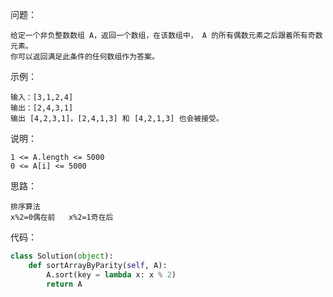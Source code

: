 问题：
```
给定一个非负整数数组 A，返回一个数组，在该数组中， A 的所有偶数元素之后跟着所有奇数元素。
你可以返回满足此条件的任何数组作为答案。
```
示例：
```
输入：[3,1,2,4]
输出：[2,4,3,1]
输出 [4,2,3,1]，[2,4,1,3] 和 [4,2,1,3] 也会被接受。
```
说明：
```
1 <= A.length <= 5000
0 <= A[i] <= 5000
```
思路：
```
排序算法
x%2=0偶在前   x%2=1奇在后
```
代码：
```python
class Solution(object):
    def sortArrayByParity(self, A):
        A.sort(key = lambda x: x % 2)
        return A
```

